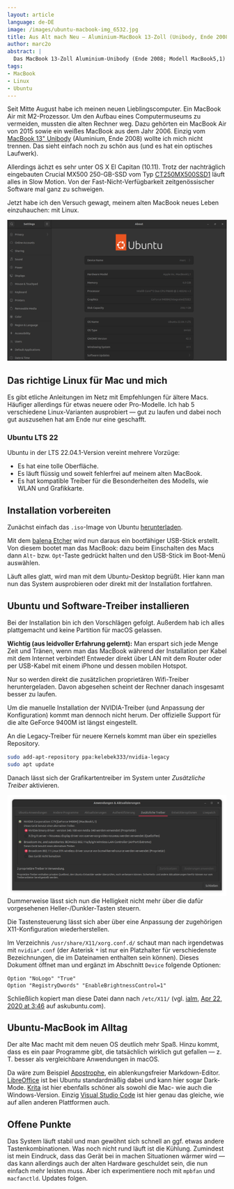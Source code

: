 ```yaml
---
layout: article
language: de-DE
image: /images/ubuntu-macbook-img_6532.jpg
title: Aus Alt mach Neu – Aluminium-MacBook 13-Zoll (Unibody, Ende 2008) mit Ubuntu
author: marc2o
abstract: |
  Das MacBook 13-Zoll Aluminium-Unibody (Ende 2008; Modell MacBook5,1) lässt sich mit einer SSD und Ubuntu als Betriebssystem in einen neuen Computer verwandeln.
tags:
- MacBook
- Linux
- Ubuntu
---
```


Seit Mitte August habe ich meinen neuen Lieblingscomputer. Ein MacBook Air mit M2-Prozessor. Um den Aufbau eines Computermuseums zu vermeiden, mussten die alten Rechner weg. Dazu gehörten ein MacBook Air von 2015 sowie ein weißes MacBook aus dem Jahr 2006. Einzig vom [MacBook 13" Unibody](https://everymac.com/systems/apple/macbook/specs/macbook-core-2-duo-2.0-aluminum-13-late-2008-unibody-specs.html) (Aluminium, Ende 2008) wollte ich mich nicht trennen. Das sieht einfach noch zu schön aus (und es hat ein optisches Laufwerk).

Allerdings ächzt es sehr unter OS X El Capitan (10.11). Trotz der nachträglich eingebauten Crucial MX500 250-GB-SSD vom Typ [CT250MX500SSD1](https://www.crucial.de/ssd/mx500/ct250mx500ssd1) läuft alles in Slow Motion. Von der Fast-Nicht-Verfügbarkeit zeitgenössischer Software mal ganz zu schweigen.

Jetzt habe ich den Versuch gewagt, meinem alten MacBook neues Leben einzuhauchen: mit Linux.

![Ubuntu auf meinem alten MacBook5,1](/images/ubuntu-macbook-system-info.png)



## Das richtige Linux für Mac und mich

Es gibt etliche Anleitungen im Netz mit Empfehlungen für ältere Macs. Häufiger allerdings für etwas neuere oder Pro-Modelle. Ich hab 5 verschiedene Linux-Varianten ausprobiert — gut zu laufen und dabei noch gut auszusehen hat am Ende nur eine geschafft.

### Ubuntu LTS 22

Ubuntu in der LTS 22.04.1-Version vereint mehrere Vorzüge:

- Es hat eine tolle Oberfläche.
- Es läuft flüssig und soweit fehlerfrei auf meinem alten MacBook.
- Es hat kompatible Treiber für die Besonderheiten des Modells, wie WLAN und Grafikkarte.


## Installation vorbereiten

Zunächst einfach das `.iso`-Image von Ubuntu [herunterladen](https://ubuntu.com/download).

Mit dem [balena Etcher](https://www.balena.io/etcher/) wird nun daraus ein bootfähiger USB-Stick erstellt. Von diesem bootet man das MacBook: dazu beim Einschalten des Macs dann `Alt`- bzw. `Opt`-Taste gedrückt halten und den USB-Stick im Boot-Menü auswählen.

Läuft alles glatt, wird man mit dem Ubuntu-Desktop begrüßt. Hier kann man nun das System ausprobieren oder direkt mit der Installation fortfahren.


## Ubuntu und Software-Treiber installieren

Bei der Installation bin ich den Vorschlägen gefolgt. Außerdem hab ich alles plattgemacht und keine Partition für macOS gelassen.

**Wichtig (aus leidvoller Erfahrung gelernt):** Man erspart sich jede Menge Zeit und Tränen, wenn man das MacBook während der Installation per Kabel mit dem Internet verbindet! Entweder direkt über LAN mit dem Router oder per USB-Kabel mit einem iPhone und dessen mobilen Hotspot.

Nur so werden direkt die zusätzlichen proprietären Wifi-Treiber heruntergeladen. Davon abgesehen scheint der Rechner danach insgesamt besser zu laufen.

Um die manuelle Installation der NVIDIA-Treiber (und Anpassung der Konfiguration) kommt man dennoch nicht herum. Der offizielle Support für die alte GeForce 9400M ist längst eingestellt.

An die Legacy-Treiber für neuere Kernels kommt man über ein spezielles Repository.

```bash
sudo add-apt-repository ppa:kelebek333/nvidia-legacy
sudo apt update
```

Danach lässt sich der Grafikartentreiber im System unter _Zusätzliche Treiber_ aktivieren.

![Treiber Installieren](/images/ubuntu-macbook-treiber-installieren.png)
Dummerweise lässt sich nun die Helligkeit nicht mehr über die dafür vorgesehenen Heller-/Dunkler-Tasten steuern.

Die Tastensteuerung lässt sich aber über eine Anpassung der zugehörigen X11-Konfiguration wiederherstellen.

Im Verzeichnis `/usr/share/X11/xorg.conf.d/` schaut man nach irgendetwas mit `nvidia*.conf` (der Asterisk `*` ist nur ein Platzhalter für verschiedenste Bezeichnungen, die im Dateinamen enthalten sein können). Dieses Dokument öffnet man und ergänzt im Abschnitt `Device` folgende Optionen:

```config
Option "NoLogo" "True"
Option "RegistryDwords" "EnableBrightnessControl=1"
```

Schließlich kopiert man diese Datei dann nach `/etc/X11/` (vgl. [ialm](https://askubuntu.com/users/143625/ialm), [Apr 22, 2020 at 3:46](https://askubuntu.com/questions/126441/brightness-controls-doesnt-work-on-a-macbook-pro-5-5-ubuntu-12-04-lts?rq=1#comment2069082_126559) auf askubuntu.com).


## Ubuntu-MacBook im Alltag

Der alte Mac macht mit dem neuen OS deutlich mehr Spaß. Hinzu kommt, dass es ein paar Programme gibt, die tatsächlich wirklich gut gefallen — z. T. besser als vergleichbare Anwendungen in macOS.

Da wäre zum Beispiel [Apostrophe](https://gitlab.gnome.org/World/apostrophe), ein ablenkungsfreier Markdown-Editor. [LibreOffice](https://www.libreoffice.org) ist bei Ubuntu standardmäßig dabei und kann hier sogar Dark-Mode. [Krita](https://krita.org/en/) ist hier ebenfalls schöner als sowohl die Mac- wie auch die Windows-Version. Einzig [Visual Studio Code](https://code.visualstudio.com/docs/setup/linux) ist hier genau das gleiche, wie auf allen anderen Plattformen auch.

## Offene Punkte

Das System läuft stabil und man gewöhnt sich schnell an ggf. etwas andere Tastenkombinationen. Was noch nicht rund läuft ist die Kühlung. Zumindest ist mein Eindruck, dass das Gerät bei in machen Situationen wärmer wird — das kann allerdings auch der alten Hardware geschuldet sein, die nun einfach mehr leisten muss. Aber ich experimentiere noch mit `mpbfan` und `macfanctld`. Updates folgen.